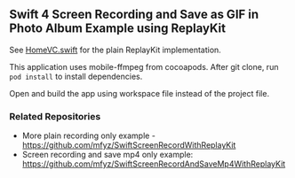 ## Swift 4 Screen Recording and Save as GIF in Photo Album Example using ReplayKit

See [HomeVC.swift](SwiftScreenRecordWithReplayKit/HomeVC.swift) for the plain ReplayKit implementation.

This application uses mobile-ffmpeg from cocoapods. After git clone, run `pod install` to install dependencies.

Open and build the app using workspace file instead of the project file.

### Related Repositories

- More plain recording only example - https://github.com/mfyz/SwiftScreenRecordWithReplayKit
- Screen recording and save mp4 only example: https://github.com/mfyz/SwiftScreenRecordAndSaveMp4WithReplayKit
